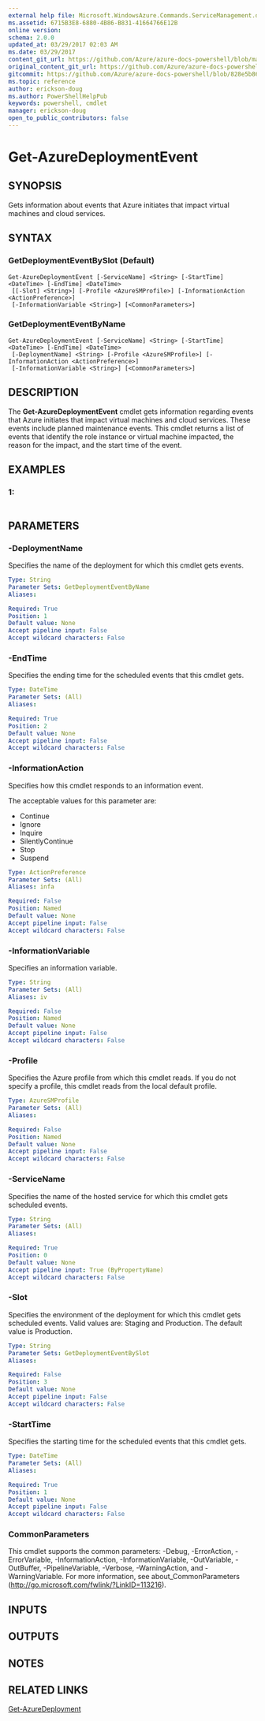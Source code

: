 ```yaml
---
external help file: Microsoft.WindowsAzure.Commands.ServiceManagement.dll-Help.xml
ms.assetid: 6715B3E8-6880-4B86-B831-41664766E12B
online version:
schema: 2.0.0
updated_at: 03/29/2017 02:03 AM
ms.date: 03/29/2017
content_git_url: https://github.com/Azure/azure-docs-powershell/blob/master/azureps-cmdlets-docs/ServiceManagement/Azure/v3.7.0/Get-AzureDeploymentEvent.md
original_content_git_url: https://github.com/Azure/azure-docs-powershell/blob/master/azureps-cmdlets-docs/ServiceManagement/Azure/v3.7.0/Get-AzureDeploymentEvent.md
gitcommit: https://github.com/Azure/azure-docs-powershell/blob/828e5b8648af6bdf3119ffe0cd409647f00de183
ms.topic: reference
author: erickson-doug
ms.author: PowerShellHelpPub
keywords: powershell, cmdlet
manager: erickson-doug
open_to_public_contributors: false
---
```


# Get-AzureDeploymentEvent

## SYNOPSIS
Gets information about events that Azure initiates that impact virtual machines and cloud services.

## SYNTAX

### GetDeploymentEventBySlot (Default)
```
Get-AzureDeploymentEvent [-ServiceName] <String> [-StartTime] <DateTime> [-EndTime] <DateTime>
 [[-Slot] <String>] [-Profile <AzureSMProfile>] [-InformationAction <ActionPreference>]
 [-InformationVariable <String>] [<CommonParameters>]
```

### GetDeploymentEventByName
```
Get-AzureDeploymentEvent [-ServiceName] <String> [-StartTime] <DateTime> [-EndTime] <DateTime>
 [-DeploymentName] <String> [-Profile <AzureSMProfile>] [-InformationAction <ActionPreference>]
 [-InformationVariable <String>] [<CommonParameters>]
```

## DESCRIPTION
The **Get-AzureDeploymentEvent** cmdlet gets information regarding events that Azure initiates that impact virtual machines and cloud services.
These events include planned maintenance events.
This cmdlet returns a list of events that identify the role instance or virtual machine impacted, the reason for the impact, and the start time of the event.

## EXAMPLES

### 1:
```

```

## PARAMETERS

### -DeploymentName
Specifies the name of the deployment for which this cmdlet gets events.

```yaml
Type: String
Parameter Sets: GetDeploymentEventByName
Aliases: 

Required: True
Position: 1
Default value: None
Accept pipeline input: False
Accept wildcard characters: False
```

### -EndTime
Specifies the ending time for the scheduled events that this cmdlet gets.

```yaml
Type: DateTime
Parameter Sets: (All)
Aliases: 

Required: True
Position: 2
Default value: None
Accept pipeline input: False
Accept wildcard characters: False
```

### -InformationAction
Specifies how this cmdlet responds to an information event.

The acceptable values for this parameter are:

- Continue
- Ignore
- Inquire
- SilentlyContinue
- Stop
- Suspend

```yaml
Type: ActionPreference
Parameter Sets: (All)
Aliases: infa

Required: False
Position: Named
Default value: None
Accept pipeline input: False
Accept wildcard characters: False
```

### -InformationVariable
Specifies an information variable.

```yaml
Type: String
Parameter Sets: (All)
Aliases: iv

Required: False
Position: Named
Default value: None
Accept pipeline input: False
Accept wildcard characters: False
```

### -Profile
Specifies the Azure profile from which this cmdlet reads.
If you do not specify a profile, this cmdlet reads from the local default profile.

```yaml
Type: AzureSMProfile
Parameter Sets: (All)
Aliases: 

Required: False
Position: Named
Default value: None
Accept pipeline input: False
Accept wildcard characters: False
```

### -ServiceName
Specifies the name of the hosted service for which this cmdlet gets scheduled events.

```yaml
Type: String
Parameter Sets: (All)
Aliases: 

Required: True
Position: 0
Default value: None
Accept pipeline input: True (ByPropertyName)
Accept wildcard characters: False
```

### -Slot
Specifies the environment of the deployment for which this cmdlet gets scheduled events.
Valid values are: Staging and Production.
The default value is Production.

```yaml
Type: String
Parameter Sets: GetDeploymentEventBySlot
Aliases: 

Required: False
Position: 3
Default value: None
Accept pipeline input: False
Accept wildcard characters: False
```

### -StartTime
Specifies the starting time for the scheduled events that this cmdlet gets.

```yaml
Type: DateTime
Parameter Sets: (All)
Aliases: 

Required: True
Position: 1
Default value: None
Accept pipeline input: False
Accept wildcard characters: False
```

### CommonParameters
This cmdlet supports the common parameters: -Debug, -ErrorAction, -ErrorVariable, -InformationAction, -InformationVariable, -OutVariable, -OutBuffer, -PipelineVariable, -Verbose, -WarningAction, and -WarningVariable. For more information, see about_CommonParameters (http://go.microsoft.com/fwlink/?LinkID=113216).

## INPUTS

## OUTPUTS

## NOTES

## RELATED LINKS

[Get-AzureDeployment](./Get-AzureDeployment.md)


